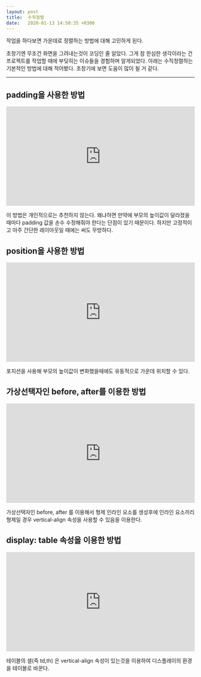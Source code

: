 ```yaml
---
layout: post
title:  수직정렬
date:   2020-01-13 14:50:35 +0300
---
```


작업을 하다보면 가운데로 정렬하는 방법에 대해 고민하게 된다.

초창기엔 무조건 화면을 그려내는것이 코딩인 줄 알았다.
그게 참 한심한 생각이라는 건 프로젝트를 작업할 때에 부딪히는 이슈들을 경험하며 알게되었다.
아래는 수직정렬하는 기본적인 방법에 대해 적어봤다.
초창기에 보면 도움이 많이 될 거 같다.

---

## padding을 사용한 방법

<iframe height="265" style="width: 100%;" scrolling="no" title="povYQMP" src="https://codepen.io/ahyoung/embed/povYQMP?height=265&amp;theme-id=default&amp;default-tab=css,result" frameborder="no" allowtransparency="true" allowfullscreen="true">
    See the Pen <a href='https://codepen.io/ahyoung/pen/povYQMP'>povYQMP</a> by ahyoung
    (<a href='https://codepen.io/ahyoung'>@ahyoung</a>) on <a href='https://codepen.io'>CodePen</a>.
</iframe>

이 방법은 개인적으로는 추천하지 않는다. 왜냐하면 만약에 부모의 높이값이 달라졌을 때마다 padding 값을 손수 수정해줘야 한다는 단점이 있기 때문이다.
하지만 고정적이고 아주 간단한 레이아웃일 때에는 써도 무방하다.

## position을 사용한 방법

<iframe height="265" style="width: 100%;" scrolling="no" title="qBEvQeJ" src="https://codepen.io/ahyoung/embed/qBEvQeJ?height=265&amp;theme-id=default&amp;default-tab=css,result" frameborder="no" allowtransparency="true" allowfullscreen="true">
    See the Pen <a href='https://codepen.io/ahyoung/pen/qBEvQeJ'>qBEvQeJ</a> by ahyoung
    (<a href='https://codepen.io/ahyoung'>@ahyoung</a>) on <a href='https://codepen.io'>CodePen</a>.
</iframe>

포지션을 사용해 부모의 높이값이 변화했을때에도 유동적으로 가운데 위치할 수 있다.

## 가상선택자인 before, after를 이용한 방법

<iframe height="265" style="width: 100%;" scrolling="no" title="povYqzP" src="https://codepen.io/ahyoung/embed/povYqzP?height=265&amp;theme-id=default&amp;default-tab=css,result" frameborder="no" allowtransparency="true" allowfullscreen="true">
    See the Pen <a href='https://codepen.io/ahyoung/pen/povYqzP'>povYqzP</a> by ahyoung
    (<a href='https://codepen.io/ahyoung'>@ahyoung</a>) on <a href='https://codepen.io'>CodePen</a>.
</iframe>

가상선택자인 before, after 를 이용해서 형제 인라인 요소를 생성후에 인라인 요소끼리 형제일 경우 vertical-align 속성을 사용할 수 있음을 이용한다.

## display: table 속성을 이용한 방법

<iframe height="265" style="width: 100%;" scrolling="no" title="dyPrwXE" src="https://codepen.io/ahyoung/embed/dyPrwXE?height=265&amp;theme-id=default&amp;default-tab=css,result" frameborder="no" allowtransparency="true" allowfullscreen="true">
    See the Pen <a href='https://codepen.io/ahyoung/pen/dyPrwXE'>dyPrwXE</a> by ahyoung
    (<a href='https://codepen.io/ahyoung'>@ahyoung</a>) on <a href='https://codepen.io'>CodePen</a>.
</iframe>

테이블의 셀(즉 td,th) 은 vertical-align 속성이 있는것을 이용하여 디스플레이의 환경을 테이블로 바꾼다.



